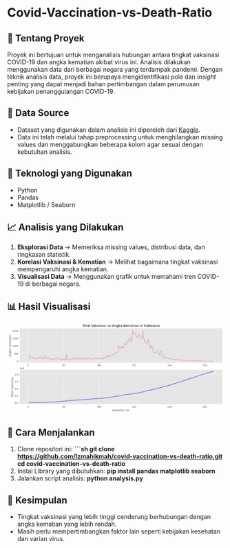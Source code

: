 # Covid-Vaccination-vs-Death-Ratio

## 📌 Tentang Proyek
Proyek ini bertujuan untuk menganalisis hubungan antara tingkat vaksinasi COVID-19 dan angka kematian akibat virus ini. Analisis dilakukan menggunakan data dari berbagai negara yang terdampak pandemi. Dengan teknik analisis data, proyek ini berupaya mengidentifikasi pola dan _insight_ penting yang dapat menjadi bahan pertimbangan dalam perumusan kebijakan penanggulangan COVID-19.

## 📂 Data Source  
- Dataset yang digunakan dalam analisis ini diperoleh dari [Kaggle](https://www.kaggle.com/datasets/tohidkhanbagani/covid-19-deaths-and-vaccinations-dataset?select=COVID_VACCINATIONS.csv).  
- Data ini telah melalui tahap preprocessing untuk menghilangkan missing values dan menggabungkan beberapa kolom agar sesuai dengan kebutuhan analisis.

## 🔧 Teknologi yang Digunakan
- Python
- Pandas
- Matplotlib / Seaborn

## 📈 Analisis yang Dilakukan
1. **Eksplorasi Data** → Memeriksa missing values, distribusi data, dan ringkasan statistik.  
2. **Korelasi Vaksinasi & Kematian** → Melihat bagaimana tingkat vaksinasi mempengaruhi angka kematian.  
3. **Visualisasi Data** → Menggunakan grafik untuk memahami tren COVID-19 di berbagai negara.  

## 📊 Hasil Visualisasi
![Visualisasi Data](grafik.png)

## 🚀 Cara Menjalankan
1. Clone repositori ini:
   **```sh
  git clone https://github.com/Izmahikmah/covid-vaccination-vs-death-ratio.git
   cd covid-vaccination-vs-death-ratio**
2. Instal Library yang dibutuhkan:
   **pip install pandas matplotlib seaborn**
3. Jalankan script analisis:
   **python analysis.py**

 ## 📢 Kesimpulan
- Tingkat vaksinasi yang lebih tinggi cenderung berhubungan dengan angka kematian yang lebih rendah.
- Masih perlu mempertimbangkan faktor lain seperti kebijakan kesehatan dan varian virus.
